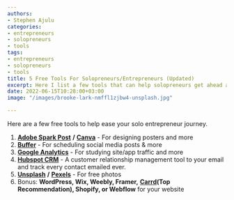 ```yaml
---
authors:
- Stephen Ajulu
categories:
- entrepreneurs
- solopreneurs
- tools
tags:
- entrepreneurs
- solopreneurs
- tools
title: 5 Free Tools For Solopreneurs/Entrepreneurs (Updated)
excerpt: Here I list a few tools that can help solopreneurs get ahead and save time.
date: 2022-06-15T10:28:00+03:00
image: "/images/brooke-lark-nmffl1zjbw4-unsplash.jpg"

---
```

Here are a few free tools to help ease your solo entrepreneur journey.

1. [**Adobe Spark Post**](https://spark.adobe.com/) **/** [**Canva**](https://partner.canva.com/2r3dPO) - For designing posters and more
2. [**Buffer**](https://www.google.com/url?sa=t&rct=j&q=&esrc=s&source=web&cd=&cad=rja&uact=8&ved=2ahUKEwjUxcDm_4LzAhV5BWMBHXGMAiMQFnoECBcQAw&url=https%3A%2F%2Fbuffer.com%2F&usg=AOvVaw2mG4Ko83xHqqxn56We3HsR) - For scheduling social media posts & more
3. [**Google Analytics**](https://www.google.com/url?sa=t&rct=j&q=&esrc=s&source=web&cd=&cad=rja&uact=8&ved=2ahUKEwiVsIuAgIPzAhVN8BQKHTjpCAEQFnoECAwQAw&url=https%3A%2F%2Fanalytics.google.com%2F&usg=AOvVaw1Jx9i6a4S_nl7I67YnB98r)  - For studying site/app traffic and more
4. [**Hubspot CRM**](https://www.hubspot.com/products/crm) - A customer relationship management tool to your email and track every contact emailed ever.
5. [**Unsplash**](https://unsplash.com/) **/** [**Pexels**](https://www.pexels.com/) - For free photos
6. Bonus: **WordPress, Wix, Weebly, Framer,** [**Carrd**](https://try.carrd.co/fxxsbw29)**(Top Recommendation), Shopify, or Webflow** for your website

